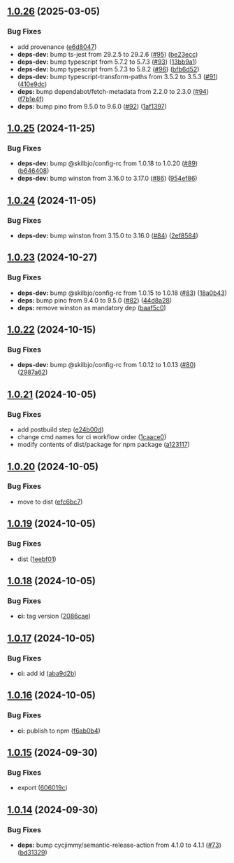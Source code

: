 ## [1.0.26](https://github.com/skilbjo/logger/compare/v1.0.25...v1.0.26) (2025-03-05)


### Bug Fixes

* add provenance ([e6d8047](https://github.com/skilbjo/logger/commit/e6d80476bcc662352ccc52c24f265db7d6537e67))
* **deps-dev:** bump ts-jest from 29.2.5 to 29.2.6 ([#95](https://github.com/skilbjo/logger/issues/95)) ([be23ecc](https://github.com/skilbjo/logger/commit/be23ecca63d62c1e10301e214bf14433e56bb858))
* **deps-dev:** bump typescript from 5.7.2 to 5.7.3 ([#93](https://github.com/skilbjo/logger/issues/93)) ([13bb9a1](https://github.com/skilbjo/logger/commit/13bb9a1faeb670e06609f7d2ce7fe20830b4305b))
* **deps-dev:** bump typescript from 5.7.3 to 5.8.2 ([#96](https://github.com/skilbjo/logger/issues/96)) ([bfb6d52](https://github.com/skilbjo/logger/commit/bfb6d522f396d173f1f769278852433b8d111d22))
* **deps-dev:** bump typescript-transform-paths from 3.5.2 to 3.5.3 ([#91](https://github.com/skilbjo/logger/issues/91)) ([410e9dc](https://github.com/skilbjo/logger/commit/410e9dcbaf652e33e1c65f568107afe3c979da5f))
* **deps:** bump dependabot/fetch-metadata from 2.2.0 to 2.3.0 ([#94](https://github.com/skilbjo/logger/issues/94)) ([f7b1e4f](https://github.com/skilbjo/logger/commit/f7b1e4f6070d9b066bc9f2420d357cef54e90d12))
* **deps:** bump pino from 9.5.0 to 9.6.0 ([#92](https://github.com/skilbjo/logger/issues/92)) ([1af1397](https://github.com/skilbjo/logger/commit/1af1397efcea5459bf5d914481f27902804bc89e))

## [1.0.25](https://github.com/skilbjo/logger/compare/v1.0.24...v1.0.25) (2024-11-25)


### Bug Fixes

* **deps-dev:** bump @skilbjo/config-rc from 1.0.18 to 1.0.20 ([#89](https://github.com/skilbjo/logger/issues/89)) ([b646408](https://github.com/skilbjo/logger/commit/b6464081248a7ebc7282d3780c48aba6b3415e47))
* **deps-dev:** bump winston from 3.16.0 to 3.17.0 ([#86](https://github.com/skilbjo/logger/issues/86)) ([954ef86](https://github.com/skilbjo/logger/commit/954ef86892b75c34e49781f6e81610e1c3c7f745))

## [1.0.24](https://github.com/skilbjo/logger/compare/v1.0.23...v1.0.24) (2024-11-05)


### Bug Fixes

* **deps-dev:** bump winston from 3.15.0 to 3.16.0 ([#84](https://github.com/skilbjo/logger/issues/84)) ([2ef8584](https://github.com/skilbjo/logger/commit/2ef85848f26e435ad7755eb4273670ff0ef893dd))

## [1.0.23](https://github.com/skilbjo/logger/compare/v1.0.22...v1.0.23) (2024-10-27)


### Bug Fixes

* **deps-dev:** bump @skilbjo/config-rc from 1.0.15 to 1.0.18 ([#83](https://github.com/skilbjo/logger/issues/83)) ([18a0b43](https://github.com/skilbjo/logger/commit/18a0b4341bb5f0e186bf2a3cb1990bfda4ab7d6f))
* **deps:** bump pino from 9.4.0 to 9.5.0 ([#82](https://github.com/skilbjo/logger/issues/82)) ([44d8a28](https://github.com/skilbjo/logger/commit/44d8a2851ef5517f4a4d9f0a57946ef720fa252c))
* **deps:** remove winston as mandatory dep ([baaf5c0](https://github.com/skilbjo/logger/commit/baaf5c05e1d670d4f72bfd2134bec4fe7b1c3d52))

## [1.0.22](https://github.com/skilbjo/logger/compare/v1.0.21...v1.0.22) (2024-10-15)


### Bug Fixes

* **deps-dev:** bump @skilbjo/config-rc from 1.0.12 to 1.0.13 ([#80](https://github.com/skilbjo/logger/issues/80)) ([2987a62](https://github.com/skilbjo/logger/commit/2987a6237e21aa89b7c26ac86ee22558ee5c6203))

## [1.0.21](https://github.com/skilbjo/logger/compare/v1.0.20...v1.0.21) (2024-10-05)


### Bug Fixes

* add postbuild step ([e24b00d](https://github.com/skilbjo/logger/commit/e24b00d4dec46e6a96f6e330143512afd851377f))
* change cmd names for ci workflow order ([1caace0](https://github.com/skilbjo/logger/commit/1caace0f25fde85d1505adbe2b0e3e23bb1b5189))
* modify contents of dist/package for npm package ([a123117](https://github.com/skilbjo/logger/commit/a1231172e9d5e7f8cc404a65fe3ef5a1e5c6cef1))

## [1.0.20](https://github.com/skilbjo/logger/compare/v1.0.19...v1.0.20) (2024-10-05)


### Bug Fixes

* move to dist ([efc6bc7](https://github.com/skilbjo/logger/commit/efc6bc70b55c3a6a99fc7455dde9fbfc4f7bc197))

## [1.0.19](https://github.com/skilbjo/logger/compare/v1.0.18...v1.0.19) (2024-10-05)


### Bug Fixes

* dist ([1eebf01](https://github.com/skilbjo/logger/commit/1eebf0195bb7db489a1b06234db3cdc30349f1a8))

## [1.0.18](https://github.com/skilbjo/logger/compare/v1.0.17...v1.0.18) (2024-10-05)


### Bug Fixes

* **ci:** tag version ([2086cae](https://github.com/skilbjo/logger/commit/2086cae581403b73ca911bdee6b4f068c161659f))

## [1.0.17](https://github.com/skilbjo/logger/compare/v1.0.16...v1.0.17) (2024-10-05)


### Bug Fixes

* **ci:** add id ([aba9d2b](https://github.com/skilbjo/logger/commit/aba9d2b1bab1fd548976366b300f195f88148424))

## [1.0.16](https://github.com/skilbjo/logger/compare/v1.0.15...v1.0.16) (2024-10-05)


### Bug Fixes

* **ci:** publish to npm ([f6ab0b4](https://github.com/skilbjo/logger/commit/f6ab0b479d621bc3021dbd8e18acb5c77a0666e2))

## [1.0.15](https://github.com/skilbjo/logger/compare/v1.0.14...v1.0.15) (2024-09-30)


### Bug Fixes

* export ([606019c](https://github.com/skilbjo/logger/commit/606019c3f3d57db88c6a30862728bde3d90251fa))

## [1.0.14](https://github.com/skilbjo/logger/compare/v1.0.13...v1.0.14) (2024-09-30)


### Bug Fixes

* **deps:** bump cycjimmy/semantic-release-action from 4.1.0 to 4.1.1 ([#73](https://github.com/skilbjo/logger/issues/73)) ([bd31329](https://github.com/skilbjo/logger/commit/bd31329a837d30f53397bf2d65b96a07b5a7e3df))
